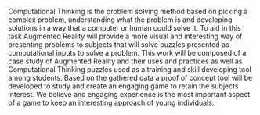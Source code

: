 Computational Thinking is the problem solving method based on picking a complex problem, understanding what the problem is and developing solutions in a way that a computer or human could solve it.
To aid in this task Augmented Reality will provide a more visual and interesting way of presenting problems to subjects that will solve puzzles presented as computational inputs to solve a problem. 
This work will be composed of a case study of Augmented Reality and their uses and practices as well as Computational Thinking puzzles used as a training and skill developing tool among students.
Based on the gathered data a proof of concept tool will be developed to study and create an engaging game to retain the subjects interest. 
We believe and engaging experience is the most important aspect of a game to keep an interesting approach of young individuals.
